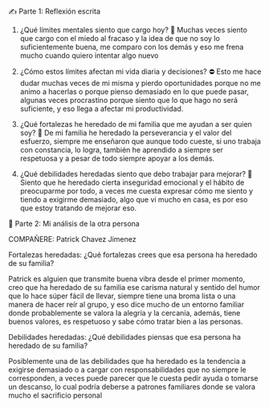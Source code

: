 ✍️ Parte 1: Reflexión escrita
1. ¿Qué límites mentales siento que cargo hoy?
🧠 Muchas veces siento que cargo con el miedo al fracaso y la idea de que no soy lo suficientemente buena, me comparo con los demás y eso me frena mucho cuando quiero intentar algo nuevo

2. ¿Cómo estos límites afectan mi vida diaria y decisiones?
⛔️ Esto me hace dudar muchas veces de mi misma y pierdo oportunidades porque no me animo a hacerlas o porque pienso demasiado en lo que puede pasar, algunas veces procrastino porque siento que lo que hago no será suficiente, y eso llega a afectar mi productividad.

3. ¿Qué fortalezas he heredado de mi familia que me ayudan a ser quien soy?
💪 De mi familia he heredado la perseverancia y el valor del esfuerzo, siempre me enseñaron que aunque todo cueste, si uno trabaja con constancia, lo logra, también he aprendido a siempre ser respetuosa y a pesar de todo siempre apoyar a los demás.

5. ¿Qué debilidades heredadas siento que debo trabajar para mejorar?
🧩 Siento que he heredado cierta inseguridad emocional y el hábito de preocuparme por todo, a veces me cuesta expresar cómo me siento y tiendo a exigirme demasiado, algo que vi mucho en casa, es por eso que estoy tratando de mejorar eso.






💬 Parte 2: Mi análisis de la otra persona

COMPAÑERE: Patrick Chavez Jimenez

Fortalezas heredadas: ¿Qué fortalezas crees que esa persona ha heredado de su familia?

Patrick es alguien que transmite buena vibra desde el primer momento, creo que ha heredado de su familia ese carisma natural y sentido del humor que lo hace súper fácil de llevar, siempre tiene una broma lista o una manera de hacer reír al grupo, y eso dice mucho de un entorno familiar donde probablemente se valora la alegría y la cercanía, además, tiene buenos valores, es respetuoso y sabe cómo tratar bien a las personas.

Debilidades heredadas: ¿Qué debilidades piensas que esa persona ha heredado de su familia?

Posiblemente una de las debilidades que ha heredado es la tendencia a exigirse demasiado o a cargar con responsabilidades que no siempre le corresponden, a veces puede parecer que le cuesta pedir ayuda o tomarse un descanso, lo cual podría deberse a patrones familiares donde se valora mucho el sacrificio personal
